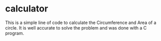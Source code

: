 # calculator
This is a simple line of code to calculate the Circumference and Area of a circle.
It is well accurate to solve the problem and was done with a C program.
